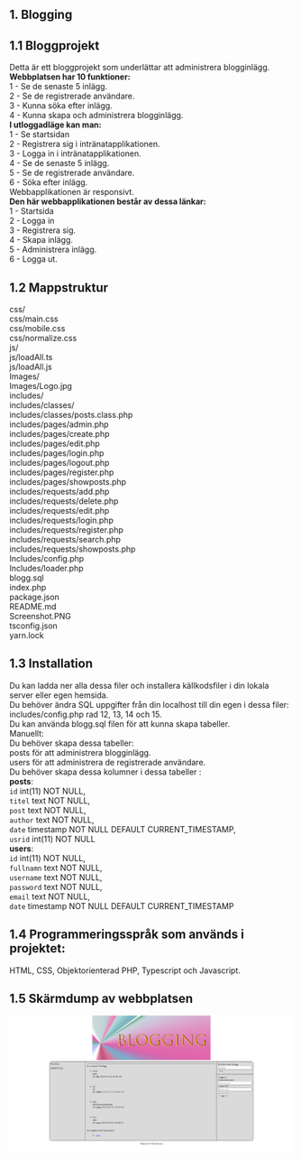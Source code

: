 ## 1. Blogging

## 1.1 Bloggprojekt

Detta är ett bloggprojekt som underlättar att administrera blogginlägg. <br>
**Webbplatsen har 10 funktioner:** <br>
1 - Se de senaste 5 inlägg. <br>
2 - Se de registrerade användare. <br>
3 - Kunna söka efter inlägg. <br>
4 - Kunna skapa och administrera blogginlägg.<br>
**I utloggadläge kan man:**<br>
1 - Se startsidan <br>
2 - Registrera sig i intränatapplikationen. <br>
3 - Logga in i intränatapplikationen. <br>
4 - Se de senaste 5 inlägg. <br>
5 - Se de registrerade användare. <br>
6 - Söka efter inlägg. <br>
Webbapplikationen är responsivt.<br>
**Den här webbapplikationen består av dessa länkar:** <br>
1 - Startsida<br>
2 - Logga in <br>
3 - Registrera sig. <br>
4 - Skapa inlägg. <br>
5 - Administrera inlägg. <br>
6 - Logga ut. <br>

## 1.2 Mappstruktur <br>

css/ <br />
css/main.css <br />
css/mobile.css <br />
css/normalize.css <br />
js/ <br />
js/loadAll.ts <br />
js/loadAll.js <br />
Images/ <br />
Images/Logo.jpg <br />
includes/ <br />
includes/classes/ <br />
includes/classes/posts.class.php <br />
includes/pages/admin.php <br />
includes/pages/create.php <br />
includes/pages/edit.php <br />
includes/pages/login.php <br />
includes/pages/logout.php <br />
includes/pages/register.php <br />
includes/pages/showposts.php <br />
includes/requests/add.php <br />
includes/requests/delete.php <br />
includes/requests/edit.php <br />
includes/requests/login.php <br />
includes/requests/register.php <br />
includes/requests/search.php <br />
includes/requests/showposts.php <br />
Includes/config.php <br />
Includes/loader.php <br />
blogg.sql <br />
index.php <br />
package.json <br />
README.md <br />
Screenshot.PNG <br />
tsconfig.json <br />
yarn.lock <br />

## 1.3 Installation <br>

Du kan ladda ner alla dessa filer och installera källkodsfiler i din lokala server eller egen hemsida. <br>
Du behöver ändra SQL uppgifter från din localhost till din egen i dessa filer:<br>
includes/config.php rad 12, 13, 14 och 15.<br>
Du kan använda blogg.sql filen för att kunna skapa tabeller.<br>
Manuellt:<br>
Du behöver skapa dessa tabeller:<br>
posts för att administrera blogginlägg.<br>
users för att administrera de registrerade användare.<br>
Du behöver skapa dessa kolumner i dessa tabeller :<br>
**posts**:<br>
`id` int(11) NOT NULL,<br>
`titel` text NOT NULL,<br>
`post` text NOT NULL,<br>
`author` text NOT NULL,<br>
`date` timestamp NOT NULL DEFAULT CURRENT_TIMESTAMP,<br>
`usrid` int(11) NOT NULL<br>
**users**:<br>
`id` int(11) NOT NULL,<br>
`fullnamn` text NOT NULL,<br>
`username` text NOT NULL,<br>
`password` text NOT NULL,<br>
`email` text NOT NULL,<br>
`date` timestamp NOT NULL DEFAULT CURRENT_TIMESTAMP<br>

## 1.4 Programmeringsspråk som används i projektet: <br>

HTML, CSS, Objektorienterad PHP, Typescript och Javascript. <br>

## 1.5 Skärmdump av webbplatsen <br>

![alt text](https://github.com/fadihanna123/BloggProjekt/blob/master/Screenshot.PNG "Screenshot av hemsidan")
